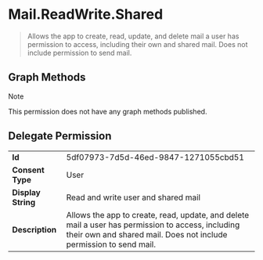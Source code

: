 # Mail.ReadWrite.Shared

> Allows the app to create, read, update, and delete mail a user has permission to access, including their own and shared mail. Does not include permission to send mail.
## Graph Methods

> [!NOTE]
> This permission does not have any graph methods published.

## Delegate Permission
|||
|-|-|
|**Id**|5df07973-7d5d-46ed-9847-1271055cbd51|
|**Consent Type**|User|
|**Display String**|Read and write user and shared mail|
|**Description**|Allows the app to create, read, update, and delete mail a user has permission to access, including their own and shared mail. Does not include permission to send mail.|
